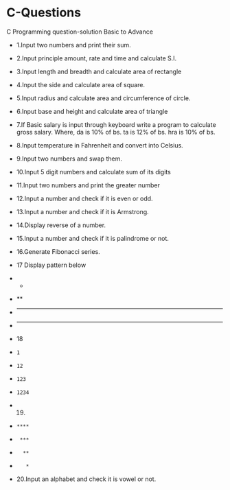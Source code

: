# C-Questions
C Programming question-solution Basic to Advance
- 1.Input two numbers and print their sum.
- 2.Input principle amount, rate and time and calculate S.I.
- 3.Input length and breadth and calculate area of rectangle
- 4.Input the side and calculate area of square.
- 5.Input radius and calculate area and circumference of circle.
- 6.Input base and height and calculate area of triangle
- 7.If Basic salary is input through keyboard write a program to calculate gross salary. Where, da is 10% of bs. ta is 12% of bs. hra is 10% of bs.
- 8.Input temperature in Fahrenheit and convert into Celsius.
- 9.Input two numbers and swap them.
- 10.Input 5 digit numbers and calculate sum of its digits
- 11.Input two numbers and print the greater number
- 12.Input a number and check if it is even or odd.
- 13.Input a number and check if it is Armstrong.
- 14.Display reverse of a number.
- 15.Input a number and check if it is palindrome or not.
- 16.Generate Fibonacci series.
- 17 Display pattern below 
-    * 
-    **
-    *** 
-    ****
    
- 18
-     1 
-     12 
-     123 
-     1234 

- 19.
-     ****
-      ***
-       ** 
-        *
- 20.Input an alphabet and check it is vowel or not.
